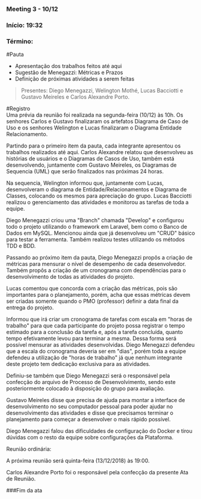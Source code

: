 ### Meeting 3 - 10/12  
### Início: 19:32  
### Término:  

#Pauta  
- Apresentação dos trabalhos feitos até aqui  
- Sugestão de Menegazzi: Métricas e Prazos  
- Definição de próximas atividades a serem feitas  


> Presentes: Diego Menegazzi, Welington Mothé, Lucas Bacciotti e Gustavo Meireles e Carlos Alexandre Porto. 

#Registro  
Uma prévia da reunião foi realizada na segunda-feira (10/12) às 10h. Os senhores Carlos e Gustavo finalizaram os artefatos Diagrama de  Caso de Uso e os senhores Welington e Lucas finalizaram o Diagrama Entidade Relacionamento.  

Partindo para o primeiro item da pauta, cada integrante apresentou os trabalhos realizados até aqui. Carlos Alexandre relatou que 
desenvolveu as histórias de usuários e o Diagramas de Casos de Uso, também está desenvolvendo, juntamente com Gustavo Meireles, 
os Diagramas de Sequencia (UML) que serão finalizados nas próximas 24 horas.  
  
Na sequencia, Welington informou que, juntamente com Lucas, desenvolveram o diagrama de Entidade/Relacionamentos e Diagrama de 
Classes, colocando os mesmos para apreciação do grupo. Lucas Bacciotti realizou o gerenciamento das atividades e monitorou as 
tarefas de toda a equipe.  
  
Diego Menegazzi criou uma "Branch" chamada "Develop" e configurou todo o projeto utilizando o framework em Laravel, bem como o 
Banco de Dados em MySQL. Mencionou ainda que já desenvolveu um "CRUD" básico para testar a ferramenta. Também realizou testes 
utilizando os métodos TDD e BDD.  
  
Passando ao próximo item da pauta, Diego Menegazzi propôs a criação de métricas para mensurar o nível de desempenho de cada 
desenvolvedor. Também propôs a criação de um cronograma com dependências para o desenvolvimento de todas as atividades do projeto.
  
Lucas comentou que concorda com a criação das métricas, pois são importantes para o planejamento, porém, acha que essas métricas 
devem ser criadas somente quando o PMO (professor) definir a data final da entrega do projeto.

Informou que irá criar um cronograma de tarefas com escala em "horas de trabalho" para que cada participante do projeto possa 
registrar o tempo estimado para a conclusão da tarefa e, após a tarefa concluída, quanto tempo efetivamente levou para terminar 
a mesma. Dessa forma será possível mensurar as atividades desenvolvidas.
Diego Menegazzi defendeu que a escala do cronograma deveria ser em "dias", porém toda a equipe defendeu a utilização de "horas de 
trabalho" já que nenhum integrante deste projeto tem dedicação exclusiva para as atividades.
  
Definiu-se também que Diego Menegazzi será o responsável pela confecção do arquivo de Processo de Desenvolvimento, sendo este 
posteriormente colocado à disposição do grupo para avaliação.
  
Gustavo Meireles disse que precisa de ajuda para montar a interface de desenvolvimento no seu computador pessoal para poder ajudar 
no desenvolvimento das atividades e disse que precisamos terminar o planejamento para começar a desenvolver o mais rápido possível.
  
Diego Menegazzi falou das dificuldades de configuração do Docker e tirou dúvidas com o resto da equipe sobre configurações da 
Plataforma.

Reunião ordinária:

A próxima reunião será quinta-feira (13/12/2018) às 19:00.
  
Carlos Alexandre Porto foi o responsável pela confecção da presente Ata de Reunião. 
  
###Fim da ata

